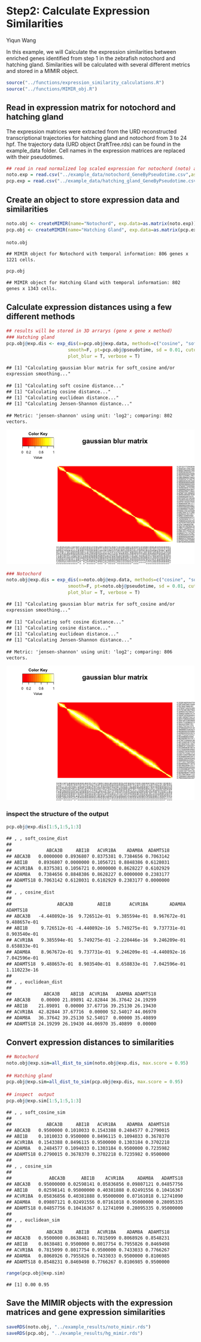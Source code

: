 Step2: Calculate Expression Similarities
================
Yiqun Wang

In this example, we will Calculate the expression similarities between
enriched genes identified from step 1 in the zebrafish notochord and
hatching gland. Similarities will be calculated with several different
metrics and stored in a MIMIR object.

``` r
source("../functions/expression_similarity_calculations.R")
source("../functions/MIMIR_obj.R")
```

## Read in expression matrix for notochord and hatching gland

The expression matrices were extracted from the URD reconstructed
transcriptional trajectories for hatching gland and notochord from 3 to
24 hpf. The trajectory data (URD object DraftTree.rds) can be found in
the example\_data folder. Cell names in the expression matrices are
replaced with their pseudotimes.

``` r
## read in read normalized log scaled expression for notochord (noto) and hatching gland (pcp, prechordal plate)
noto.exp = read.csv("../example_data/notochord_GeneByPseudotime.csv",as.is = T, stringsAsFactors = F,check.names = F,row.names = 1)
pcp.exp = read.csv("../example_data/hatching_gland_GeneByPseudotime.csv",as.is = T, stringsAsFactors = F,check.names = F,row.names = 1)
```

## Create an object to store expression data and similarities

``` r
noto.obj <- createMIMIR(name="Notochord", exp.data=as.matrix(noto.exp))
pcp.obj <- createMIMIR(name="Hatching Gland", exp.data=as.matrix(pcp.exp))

noto.obj
```

    ## MIMIR object for Notochord with temporal information: 806 genes x 1221 cells.

``` r
pcp.obj
```

    ## MIMIR object for Hatching Gland with temporal information: 802 genes x 1343 cells.

## Calculate expression distances using a few different methods

``` r
## results will be stored in 3D arrarys (gene x gene x method)
### Hatching gland
pcp.obj@exp.dis <- exp_dis(x=pcp.obj@exp.data, methods=c("cosine", "soft_cosine", "euclidean", "JS"), 
                       smooth=F, pt=pcp.obj@pseudotime, sd = 0.01, cutoff=4,
                       plot_blur = T, verbose = T)
```

    ## [1] "Calculating gaussian blur matrix for soft_cosine and/or expression smoothing..."

    ## [1] "Calculating soft cosine distance..."
    ## [1] "Calculating cosine distance..."
    ## [1] "Calculating euclidean distance..."
    ## [1] "Calculating Jensen-Shannon distance..."

    ## Metric: 'jensen-shannon' using unit: 'log2'; comparing: 802 vectors.

![](step2_Calculate_expression_similarities_files/figure-gfm/unnamed-chunk-3-1.png)<!-- -->

``` r
### Notochord
noto.obj@exp.dis = exp_dis(x=noto.obj@exp.data, methods=c("cosine", "soft_cosine", "euclidean", "JS"), 
                       smooth=F, pt=noto.obj@pseudotime, sd = 0.01, cutoff=4,
                       plot_blur = T, verbose = T)
```

    ## [1] "Calculating gaussian blur matrix for soft_cosine and/or expression smoothing..."

    ## [1] "Calculating soft cosine distance..."
    ## [1] "Calculating cosine distance..."
    ## [1] "Calculating euclidean distance..."
    ## [1] "Calculating Jensen-Shannon distance..."

    ## Metric: 'jensen-shannon' using unit: 'log2'; comparing: 806 vectors.

![](step2_Calculate_expression_similarities_files/figure-gfm/unnamed-chunk-3-2.png)<!-- -->

### inspect the structure of the output

``` r
pcp.obj@exp.dis[1:5,1:5,1:3]
```

    ## , , soft_cosine_dist
    ## 
    ##             ABCA3B     ABI1B   ACVR1BA    ADAM8A  ADAMTS18
    ## ABCA3B   0.0000000 0.8936807 0.8375381 0.7384656 0.7063142
    ## ABI1B    0.8936807 0.0000000 0.1056721 0.8848386 0.6128031
    ## ACVR1BA  0.8375381 0.1056721 0.0000000 0.8628227 0.6102929
    ## ADAM8A   0.7384656 0.8848386 0.8628227 0.0000000 0.2383177
    ## ADAMTS18 0.7063142 0.6128031 0.6102929 0.2383177 0.0000000
    ## 
    ## , , cosine_dist
    ## 
    ##                 ABCA3B         ABI1B       ACVR1BA        ADAM8A     ADAMTS18
    ## ABCA3B   -4.440892e-16  9.726512e-01  9.385594e-01  8.967672e-01 9.488657e-01
    ## ABI1B     9.726512e-01 -4.440892e-16  5.749275e-01  9.737731e-01 8.903540e-01
    ## ACVR1BA   9.385594e-01  5.749275e-01 -2.220446e-16  9.246209e-01 8.658833e-01
    ## ADAM8A    8.967672e-01  9.737731e-01  9.246209e-01 -4.440892e-16 7.042596e-01
    ## ADAMTS18  9.488657e-01  8.903540e-01  8.658833e-01  7.042596e-01 1.110223e-16
    ## 
    ## , , euclidean_dist
    ## 
    ##            ABCA3B    ABI1B  ACVR1BA   ADAM8A ADAMTS18
    ## ABCA3B    0.00000 21.89891 42.82844 36.37642 24.19299
    ## ABI1B    21.89891  0.00000 37.67716 39.25130 26.19430
    ## ACVR1BA  42.82844 37.67716  0.00000 52.54017 44.06970
    ## ADAM8A   36.37642 39.25130 52.54017  0.00000 35.40899
    ## ADAMTS18 24.19299 26.19430 44.06970 35.40899  0.00000

## Convert expression distances to similarities

``` r
## Notochord
noto.obj@exp.sim=all_dist_to_sim(noto.obj@exp.dis, max.score = 0.95)

## Hatching gland
pcp.obj@exp.sim=all_dist_to_sim(pcp.obj@exp.dis, max.score = 0.95)

## inspect  output
pcp.obj@exp.sim[1:5,1:5,1:3]
```

    ## , , soft_cosine_sim
    ## 
    ##             ABCA3B     ABI1B   ACVR1BA    ADAM8A  ADAMTS18
    ## ABCA3B   0.9500000 0.1010033 0.1543388 0.2484577 0.2790015
    ## ABI1B    0.1010033 0.9500000 0.8496115 0.1094033 0.3678370
    ## ACVR1BA  0.1543388 0.8496115 0.9500000 0.1303184 0.3702218
    ## ADAM8A   0.2484577 0.1094033 0.1303184 0.9500000 0.7235982
    ## ADAMTS18 0.2790015 0.3678370 0.3702218 0.7235982 0.9500000
    ## 
    ## , , cosine_sim
    ## 
    ##              ABCA3B      ABI1B    ACVR1BA     ADAM8A   ADAMTS18
    ## ABCA3B   0.95000000 0.02598141 0.05836856 0.09807121 0.04857756
    ## ABI1B    0.02598141 0.95000000 0.40381888 0.02491556 0.10416367
    ## ACVR1BA  0.05836856 0.40381888 0.95000000 0.07161018 0.12741090
    ## ADAM8A   0.09807121 0.02491556 0.07161018 0.95000000 0.28095335
    ## ADAMTS18 0.04857756 0.10416367 0.12741090 0.28095335 0.95000000
    ## 
    ## , , euclidean_sim
    ## 
    ##             ABCA3B     ABI1B   ACVR1BA    ADAM8A  ADAMTS18
    ## ABCA3B   0.9500000 0.8638481 0.7815099 0.8068926 0.8548231
    ## ABI1B    0.8638481 0.9500000 0.8017754 0.7955826 0.8469498
    ## ACVR1BA  0.7815099 0.8017754 0.9500000 0.7433033 0.7766267
    ## ADAM8A   0.8068926 0.7955826 0.7433033 0.9500000 0.8106985
    ## ADAMTS18 0.8548231 0.8469498 0.7766267 0.8106985 0.9500000

``` r
range(pcp.obj@exp.sim)
```

    ## [1] 0.00 0.95

## Save the MIMIR objects with the expression matrices and gene expression similarities

``` r
saveRDS(noto.obj, "../example_results/noto_mimir.rds")
saveRDS(pcp.obj, "../example_results/hg_mimir.rds")
```
